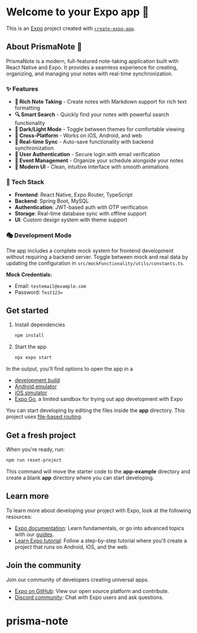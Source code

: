 # Welcome to your Expo app 👋

This is an [Expo](https://expo.dev) project created with [`create-expo-app`](https://www.npmjs.com/package/create-expo-app).

## About PrismaNote 📝

PrismaNote is a modern, full-featured note-taking application built with React Native and Expo. It provides a seamless experience for creating, organizing, and managing your notes with real-time synchronization.

### ✨ Features

- **📝 Rich Note Taking** - Create notes with Markdown support for rich text formatting
- **🔍 Smart Search** - Quickly find your notes with powerful search functionality  
- **🌙 Dark/Light Mode** - Toggle between themes for comfortable viewing
- **📱 Cross-Platform** - Works on iOS, Android, and web
- **🔄 Real-time Sync** - Auto-save functionality with backend synchronization
- **👤 User Authentication** - Secure login with email verification
- **📅 Event Management** - Organize your schedule alongside your notes
- **🎨 Modern UI** - Clean, intuitive interface with smooth animations

### 🚀 Tech Stack

- **Frontend**: React Native, Expo Router, TypeScript
- **Backend**: Spring Boot, MySQL
- **Authentication**: JWT-based auth with OTP verification
- **Storage**: Real-time database sync with offline support
- **UI**: Custom design system with theme support

### 🎭 Development Mode

The app includes a complete mock system for frontend development without requiring a backend server. Toggle between mock and real data by updating the configuration in `src/mockFunctionality/utils/constants.ts`.

**Mock Credentials:**
- Email: `testemail@example.com`
- Password: `Test123=`

## Get started

1. Install dependencies

   ```bash
   npm install
   ```

2. Start the app

   ```bash
   npx expo start
   ```

In the output, you'll find options to open the app in a

- [development build](https://docs.expo.dev/develop/development-builds/introduction/)
- [Android emulator](https://docs.expo.dev/workflow/android-studio-emulator/)
- [iOS simulator](https://docs.expo.dev/workflow/ios-simulator/)
- [Expo Go](https://expo.dev/go), a limited sandbox for trying out app development with Expo

You can start developing by editing the files inside the **app** directory. This project uses [file-based routing](https://docs.expo.dev/router/introduction).

## Get a fresh project

When you're ready, run:

```bash
npm run reset-project
```

This command will move the starter code to the **app-example** directory and create a blank **app** directory where you can start developing.

## Learn more

To learn more about developing your project with Expo, look at the following resources:

- [Expo documentation](https://docs.expo.dev/): Learn fundamentals, or go into advanced topics with our [guides](https://docs.expo.dev/guides).
- [Learn Expo tutorial](https://docs.expo.dev/tutorial/introduction/): Follow a step-by-step tutorial where you'll create a project that runs on Android, iOS, and the web.

## Join the community

Join our community of developers creating universal apps.

- [Expo on GitHub](https://github.com/expo/expo): View our open source platform and contribute.
- [Discord community](https://chat.expo.dev): Chat with Expo users and ask questions.
# prisma-note
